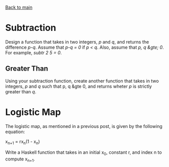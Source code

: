 [Back to main](https://jd-anabi.github.io/functional-programming/)

# Subtraction
Design a function that takes in two integers, *p* and *q*, and returns 
the difference *p-q*. Assume that *p-q = 0* if *p &lt; q*. Also, assume 
that *p, q &gte; 0*. For example, *subtr 2 5 = 0*.

## Greater Than
Using your subtraction function, create another function that takes 
in two integers, *p* and *q* such that p, q &gte 0, and returns 
wheter *p* is strictly greater than *q*.

# Logistic Map
The logistic map, as mentioned in a previous post, is given by the 
following equation: 

x<sub>n+1</sub> = rx<sub>n</sub>(1 - x<sub>n</sub>) 

Write a Haskell function that takes in an initial x<sub>0</sub>, 
constant r, and index n to compute x<sub>n+1</sub>.
